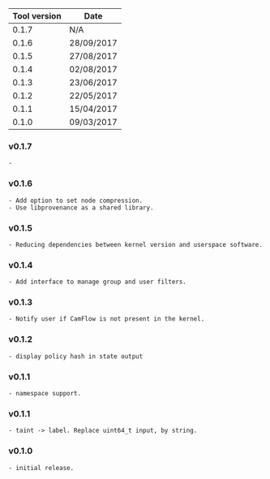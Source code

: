 | Tool version    | Date       |
| --------------- | ---------- |
| 0.1.7           | N/A        |
| 0.1.6           | 28/09/2017 |
| 0.1.5           | 27/08/2017 |
| 0.1.4           | 02/08/2017 |
| 0.1.3           | 23/06/2017 |
| 0.1.2           | 22/05/2017 |
| 0.1.1           | 15/04/2017 |
| 0.1.0           | 09/03/2017 |

### v0.1.7
```
- 
```

### v0.1.6
```
- Add option to set node compression.
- Use libprovenance as a shared library.
```

### v0.1.5
```
- Reducing dependencies between kernel version and userspace software.
```

### v0.1.4

```
- Add interface to manage group and user filters.
```

### v0.1.3

```
- Notify user if CamFlow is not present in the kernel.
```

### v0.1.2

```
- display policy hash in state output
```

### v0.1.1

```
- namespace support.
```

### v0.1.1

```
- taint -> label. Replace uint64_t input, by string.
```

### v0.1.0

```
- initial release.
```
